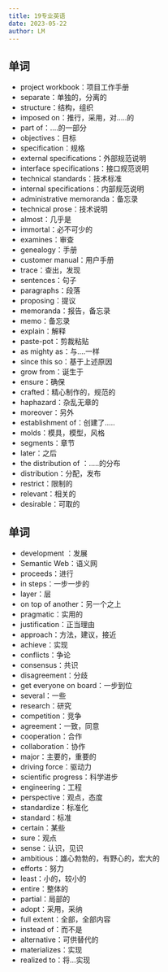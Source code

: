 ```yaml
---
title: 19专业英语
date: 2023-05-22
author: LM
---
```


## 单词

- project workbook：项目工作手册
- separate：单独的，分离的
- structure：结构，组织
- imposed on：推行，采用，对.....的
- part of：....的一部分
- objectives：目标
- specification：规格
- external specifications：外部规范说明
- interface specifications：接口规范说明
- technical standards：技术标准
- internal specifications：内部规范说明
- administrative memoranda：备忘录
- technical prose：技术说明
- almost：几乎是
- immortal：必不可少的
- examines：审查
- genealogy：手册
- customer manual：用户手册
- trace：查出，发现
- sentences：句子
- paragraphs：段落
- proposing：提议
- memoranda：报告，备忘录
- memo：备忘录
- explain：解释
- paste-pot：剪裁粘贴
- as mighty as：与....一样
- since this so：基于上述原因
- grow from：诞生于
- ensure：确保
- crafted：精心制作的，规范的
- haphazard：杂乱无章的
- moreover：另外
- establishment of：创建了.....
- molds：模具，模型，风格
- segments：章节
- later：之后
- the distribution of ：.....的分布
- distribution：分配，发布
- restrict：限制的
- relevant：相关的
- desirable：可取的

## 单词

- development ：发展
- Semantic Web：语义网
- proceeds：进行
- in steps：一步一步的
- layer：层
- on top of another：另一个之上
- pragmatic：实用的
- justification：正当理由
- approach：方法，建议，接近
- achieve：实现
- conflicts：争论
- consensus：共识
- disagreement：分歧
- get everyone on board：一步到位
- several：一些
- research：研究
- competition：竞争
- agreement：一致，同意
- cooperation：合作
- collaboration：协作
- major：主要的，重要的
- driving force：驱动力
- scientific progress：科学进步
- engineering：工程
- perspective：观点，态度
- standardize：标准化
- standard：标准
- certain：某些
- sure：观点
- sense：认识，见识
- ambitious：雄心勃勃的，有野心的，宏大的
- efforts：努力
- least：小的，较小的
- entire：整体的
- partial：局部的
- adopt：采用，采纳
- full extent：全部，全部内容
- instead of：而不是
- alternative：可供替代的
- materializes：实现
- realized to：将...实现

























